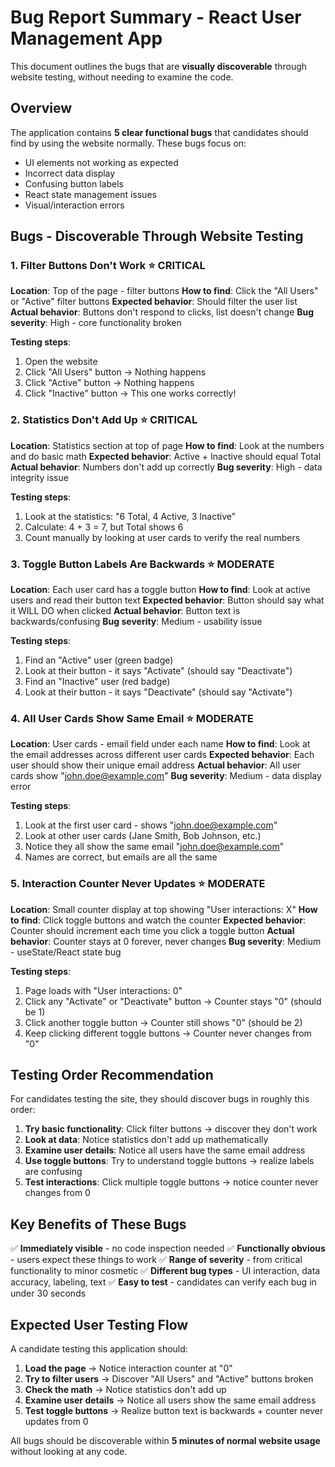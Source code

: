# Bug Report Summary - React User Management App

This document outlines the bugs that are **visually discoverable** through website testing, without needing to examine the code.

## Overview
The application contains **5 clear functional bugs** that candidates should find by using the website normally. These bugs focus on:
- UI elements not working as expected
- Incorrect data display
- Confusing button labels
- React state management issues
- Visual/interaction errors

## Bugs - Discoverable Through Website Testing

### 1. **Filter Buttons Don't Work** ⭐ CRITICAL
**Location**: Top of the page - filter buttons
**How to find**: Click the "All Users" or "Active" filter buttons
**Expected behavior**: Should filter the user list
**Actual behavior**: Buttons don't respond to clicks, list doesn't change
**Bug severity**: High - core functionality broken

**Testing steps**:
1. Open the website
2. Click "All Users" button → Nothing happens
3. Click "Active" button → Nothing happens  
4. Click "Inactive" button → This one works correctly!

### 2. **Statistics Don't Add Up** ⭐ CRITICAL
**Location**: Statistics section at top of page
**How to find**: Look at the numbers and do basic math
**Expected behavior**: Active + Inactive should equal Total
**Actual behavior**: Numbers don't add up correctly
**Bug severity**: High - data integrity issue

**Testing steps**:
1. Look at the statistics: "6 Total, 4 Active, 3 Inactive" 
2. Calculate: 4 + 3 = 7, but Total shows 6
3. Count manually by looking at user cards to verify the real numbers

### 3. **Toggle Button Labels Are Backwards** ⭐ MODERATE
**Location**: Each user card has a toggle button
**How to find**: Look at active users and read their button text
**Expected behavior**: Button should say what it WILL DO when clicked
**Actual behavior**: Button text is backwards/confusing
**Bug severity**: Medium - usability issue

**Testing steps**:
1. Find an "Active" user (green badge)
2. Look at their button - it says "Activate" (should say "Deactivate")
3. Find an "Inactive" user (red badge)  
4. Look at their button - it says "Deactivate" (should say "Activate")

### 4. **All User Cards Show Same Email** ⭐ MODERATE
**Location**: User cards - email field under each name
**How to find**: Look at the email addresses across different user cards
**Expected behavior**: Each user should show their unique email address
**Actual behavior**: All user cards show "john.doe@example.com"
**Bug severity**: Medium - data display error

**Testing steps**:
1. Look at the first user card - shows "john.doe@example.com"
2. Look at other user cards (Jane Smith, Bob Johnson, etc.)
3. Notice they all show the same email "john.doe@example.com"
4. Names are correct, but emails are all the same

### 5. **Interaction Counter Never Updates** ⭐ MODERATE  
**Location**: Small counter display at top showing "User interactions: X"
**How to find**: Click toggle buttons and watch the counter
**Expected behavior**: Counter should increment each time you click a toggle button
**Actual behavior**: Counter stays at 0 forever, never changes
**Bug severity**: Medium - useState/React state bug

**Testing steps**:
1. Page loads with "User interactions: 0"
2. Click any "Activate" or "Deactivate" button → Counter stays "0" (should be 1)
3. Click another toggle button → Counter still shows "0" (should be 2)
4. Keep clicking different toggle buttons → Counter never changes from "0"

## Testing Order Recommendation

For candidates testing the site, they should discover bugs in roughly this order:

1. **Try basic functionality**: Click filter buttons → discover they don't work
2. **Look at data**: Notice statistics don't add up mathematically  
3. **Examine user details**: Notice all users have the same email address
4. **Use toggle buttons**: Try to understand toggle buttons → realize labels are confusing
5. **Test interactions**: Click multiple toggle buttons → notice counter never changes from 0

## Key Benefits of These Bugs

✅ **Immediately visible** - no code inspection needed
✅ **Functionally obvious** - users expect these things to work
✅ **Range of severity** - from critical functionality to minor cosmetic
✅ **Different bug types** - UI interaction, data accuracy, labeling, text
✅ **Easy to test** - candidates can verify each bug in under 30 seconds

## Expected User Testing Flow

A candidate testing this application should:

1. **Load the page** → Notice interaction counter at "0"
2. **Try to filter users** → Discover "All Users" and "Active" buttons broken
3. **Check the math** → Notice statistics don't add up  
4. **Examine user details** → Notice all users show the same email address
5. **Test toggle buttons** → Realize button text is backwards + counter never updates from 0

All bugs should be discoverable within **5 minutes of normal website usage** without looking at any code.
